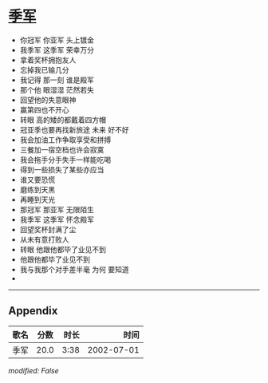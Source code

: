 # [季军](https://music.163.com/song?id=67009)

* 你冠军 你亚军 头上镀金
* 我季军 这季军 荣幸万分
* 拿着奖杯拥抱友人
* 忘掉我已输几分
* 我记得 那一刻 谁是殿军
* 那个他 眼湿湿 茫然若失
* 回望他的失意眼神
* 赢第四也不开心
* 转眼 高的矮的都戴着四方帽
* 冠亚季也要再找新旅途 未来 好不好
* 我会加油工作争取享受和拼搏
* 三餐加一宿空档也许会寂寞
* 我会拖手分手失手一样能吃喝
* 得到一些损失了某些亦应当
* 谁又要恐慌
* 磨练到天黑
* 再睡到天光
* 那冠军 那亚军 无限陌生
* 我季军 这季军 怀念殿军
* 回望奖杯封满了尘
* 从未有意打败人
* 转眼 他跟他都毕了业见不到
* 他跟他都毕了业见不到
* 我与我那个对手差半毫 为何 要知道
* 


---

## Appendix

|歌名|分数|时长|时间|
|:---|:---:|---:|---:|
|季军|20.0|3:38|2002-07-01

*modified: False*